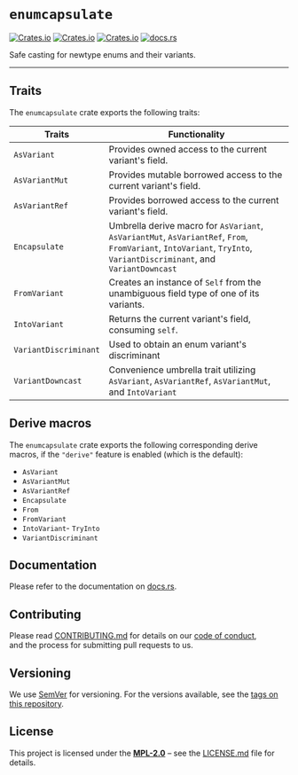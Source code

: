 # `enumcapsulate`

[![Crates.io](https://img.shields.io/crates/v/enumcapsulate)](https://crates.io/crates/enumcapsulate)
[![Crates.io](https://img.shields.io/crates/d/enumcapsulate)](https://crates.io/crates/enumcapsulate)
[![Crates.io](https://img.shields.io/crates/l/enumcapsulate)](https://crates.io/crates/enumcapsulate)
[![docs.rs](https://docs.rs/enumcapsulate/badge.svg)](https://docs.rs/enumcapsulate/)

Safe casting for newtype enums and their variants.

----

## Traits

The `enumcapsulate` crate exports the following traits:

| Traits                | Functionality                                                                                                                                                        |
| --------------------- | -------------------------------------------------------------------------------------------------------------------------------------------------------------------- |
| `AsVariant`           | Provides owned access to the current variant's field.                                                                                                                |
| `AsVariantMut`        | Provides mutable borrowed access to the current variant's field.                                                                                                     |
| `AsVariantRef`        | Provides borrowed access to the current variant's field.                                                                                                             |
| `Encapsulate`         | Umbrella derive macro for `AsVariant`, `AsVariantMut`, `AsVariantRef`, `From`, `FromVariant`, `IntoVariant`, `TryInto`, `VariantDiscriminant`, and `VariantDowncast` |
| `FromVariant`         | Creates an instance of `Self` from the unambiguous field type of one of its variants.                                                                                |
| `IntoVariant`         | Returns the current variant's field, consuming `self`.                                                                                                               |
| `VariantDiscriminant` | Used to obtain an enum variant's discriminant                                                                                                                        |
| `VariantDowncast`     | Convenience umbrella trait utilizing `AsVariant`, `AsVariantRef`, `AsVariantMut`, and `IntoVariant`                                                                  |

## Derive macros

The `enumcapsulate` crate exports the following corresponding derive macros, if the `"derive"` feature is enabled (which is the default):

- `AsVariant`
- `AsVariantMut`
- `AsVariantRef`
- `Encapsulate`
- `From`
- `FromVariant`
- `IntoVariant`- `TryInto`
- `VariantDiscriminant`

## Documentation

Please refer to the documentation on [docs.rs](https://docs.rs/enumcapsulate).

## Contributing

Please read [CONTRIBUTING.md](CONTRIBUTING.md) for details on our [code of conduct](https://www.rust-lang.org/conduct.html),  
and the process for submitting pull requests to us.

## Versioning

We use [SemVer](http://semver.org/) for versioning. For the versions available, see the [tags on this repository](https://github.com/regexident/enumcapsulate/tags).

## License

This project is licensed under the [**MPL-2.0**](https://www.tldrlegal.com/l/mpl-2.0) – see the [LICENSE.md](LICENSE.md) file for details.

